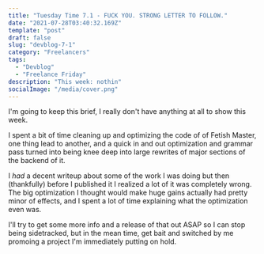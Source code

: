 ```yaml
---
title: "Tuesday Time 7.1 - FUCK YOU. STRONG LETTER TO FOLLOW."
date: "2021-07-28T03:40:32.169Z"
template: "post"
draft: false
slug: "devblog-7-1"
category: "Freelancers"
tags:
  - "Devblog"
  - "Freelance Friday"
description: "This week: nothin"
socialImage: "/media/cover.png"
---
```


I'm going to keep this brief, I really don't have anything at all to show this week.

I spent a bit of time cleaning up and optimizing the code of of Fetish Master, one thing lead to another, and a quick
in and out optimization and grammar pass turned into being knee deep into large rewrites of major sections of the backend
of it.

I _had_ a decent writeup about some of the work I was doing but then (thankfully) before I published it I realized a lot
of it was completely wrong. The big optimization I thought would make huge gains actually had pretty minor of effects, 
and I spent a lot of time explaining what the optimization even was.

I'll try to get some more info and a release of that out ASAP so I can stop being sidetracked, but in the mean time, get
bait and switched by me promoing a project I'm immediately putting on hold.